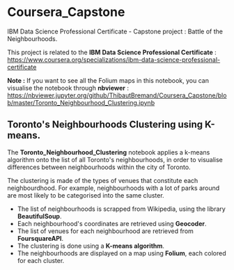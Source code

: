 # Coursera_Capstone
IBM Data Science Professional Certificate - Capstone project : Battle of the Neighbourhoods.  

This project is related to the **IBM Data Science Professional Certificate** :  
https://www.coursera.org/specializations/ibm-data-science-professional-certificate  

**Note :** If you want to see all the Folium maps in this notebook, you can visualise the notebook through **nbviewer** :  
https://nbviewer.jupyter.org/github/ThibautBremand/Coursera_Capstone/blob/master/Toronto_Neighbourhood_Clustering.ipynb   

## Toronto's Neighbourhoods Clustering using K-means. 
The **Toronto_Neighbourhood_Clustering** notebook applies a k-means algorithm onto the list of all Toronto's neighbourhoods, in order to visualise differences between neighbourhoods within the city of Toronto.  

The clustering is made of the types of venues that constitute each neighbourdhood. For example, neighbourhoods with a lot of parks around are most likely to be categorised into the same cluster.  

- The list of neighbourhoods is scrapped from Wikipedia, using the library **BeautifulSoup**.  
- Each neighbourhood's coordinates are retrieved using **Geocoder**.
- The list of venues for each neighbourhood are retrieved from **FoursquareAPI**.  
- The clustering is done using a **K-means algorithm**.
- The neighbourhoods are displayed on a map using **Folium**, each colored for each cluster.  
